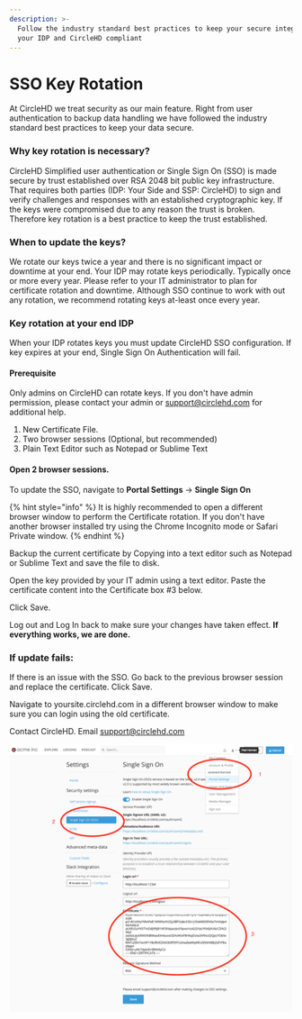 ```yaml
---
description: >-
  Follow the industry standard best practices to keep your secure integration of
  your IDP and CircleHD compliant
---
```


# SSO Key Rotation

At CircleHD we treat security as our main feature. Right from user authentication to backup data handling we have followed the industry standard best practices to keep your data secure.

### Why key rotation is necessary?

CircleHD Simplified user authentication or Single Sign On \(SSO\) is made secure by trust established over RSA 2048 bit public key infrastructure. That requires both parties \(IDP: Your Side and SSP: CircleHD\) to sign and verify challenges and responses with an established cryptographic key. If the keys were compromised due to any reason the trust is broken. Therefore key rotation is a best practice to keep the trust established.

### When to update the keys?

We rotate our keys twice a year and there is no significant impact or downtime at your end. Your IDP may rotate keys periodically. Typically once or more every year. Please refer to your IT administrator to plan for certificate rotation and downtime. Although SSO continue to work with out any rotation, we recommend rotating keys at-least once every year.

### Key rotation at your end IDP

When your IDP rotates keys you must update CircleHD SSO configuration. If key expires at your end, Single Sign On Authentication will fail.

#### Prerequisite

Only admins on CircleHD can rotate keys. If you don't have admin permission, please contact your admin or support@circlehd.com for additional help.

1. New Certificate File.
2. Two browser sessions \(Optional, but recommended\)
3. Plain Text Editor such as Notepad or Sublime Text

#### **Open 2 browser sessions.**

To update the SSO, navigate to **Portal Settings** -&gt; **Single Sign On**

{% hint style="info" %}
It is highly recommended to open a different browser window to perform the Certificate rotation. If you don't have another browser installed try using the Chrome Incognito mode or Safari Private window.
{% endhint %}

Backup the current certificate by Copying into a text editor such as Notepad or Sublime Text and save the file to disk.

Open the key provided by your IT admin using a text editor. Paste the certificate content into the Certificate box \#3 below.

Click Save.

Log out and Log In back to make sure your changes have taken effect. **If everything works, we are done.**

### If update fails:

If there is an issue with the SSO. Go back to the previous browser session and replace the certificate. Click Save.

Navigate to yoursite.circlehd.com in a different browser window to make sure you can login using the old certificate.

Contact CircleHD. Email support@circlehd.com

![](../.gitbook/assets/screen-shot-2018-08-20-at-1.31.57-pm.png)

